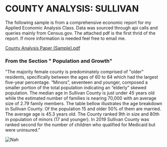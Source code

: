 # COUNTY ANALYSIS: SULLIVAN
The following sample is from a comprehensive economic report for my Applied Economic Analysis Class. Data was sourced through api calls and queries mainly from Census.gov. The attached pdf is the first thrid of the report. If more information is needed feel free to email me.

[County Analysis Paper (Sample).pdf](https://github.com/CTorresKnox/Technical-Portfolio/files/14252640/County.Analysis.Paper.Sample.pdf)

### From the Section " Population and Growth" 

  "The majority female county is predominately comprised of "older" residents, specifically between the ages of 60 to 64 which had the largest five-year percentage. “Minors”, seventeen and younger, composed a smaller portion of the total population indicating an “elderly” skewed population. The median age in Sullivan County is just under 45 years old while the estimated number of families is nearing 70,000 with an average size of 2.79 family members. 
The table bellow illustrates the age breakdown in Sullivan County. Of the population 15 and older 50% of them are married. The average age is 45.3 years old. The County ranked 9th in size and 80th in population of minors (17 and younger). In 2019 Sullivan County was ranked second for the number of children who qualified for Medicaid but were uninsured."

![Nah](https://github.com/CTorresKnox/Technical-Portfolio/assets/144376690/333f7fa6-6c91-4159-9a29-aa3c3faf1265)

